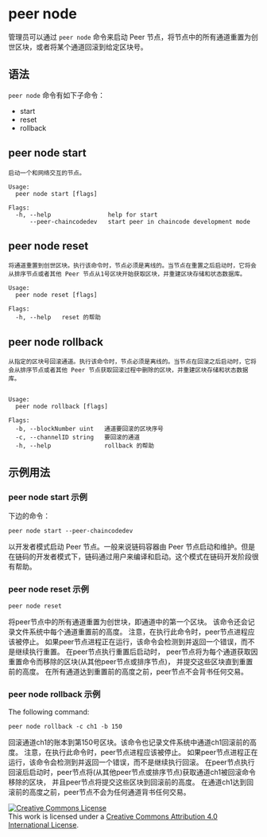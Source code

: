 # peer node

管理员可以通过 `peer node` 命令来启动 Peer 节点，将节点中的所有通道重置为创世区块，或者将某个通道回滚到给定区块号。

## 语法

`peer node` 命令有如下子命令：

  * start
  * reset
  * rollback

## peer node start
```
启动一个和网络交互的节点。

Usage:
  peer node start [flags]

Flags:
  -h, --help                help for start
      --peer-chaincodedev   start peer in chaincode development mode
```


## peer node reset
```
将通道重置到创世区块。执行该命令时，节点必须是离线的。当节点在重置之后启动时，它将会从排序节点或者其他 Peer 节点从1号区块开始获取区块，并重建区块存储和状态数据库。

Usage:
  peer node reset [flags]

Flags:
  -h, --help   reset 的帮助
```

## peer node rollback
```
从指定的区块号回滚通道。执行该命令时，节点必须是离线的。当节点在回滚之后启动时，它将会从排序节点或者其他 Peer 节点获取回滚过程中删除的区块，并重建区块存储和状态数据库。


Usage:
  peer node rollback [flags]

Flags:
  -b, --blockNumber uint   通道要回滚的区块序号
  -c, --channelID string   要回滚的通道
  -h, --help               rollback 的帮助
```

## 示例用法

### peer node start 示例

下边的命令：

```
peer node start --peer-chaincodedev
```

以开发者模式启动 Peer 节点。一般来说链码容器由 Peer 节点启动和维护。但是在链码的开发者模式下，链码通过用户来编译和启动。这个模式在链码开发阶段很有帮助。

### peer node reset 示例

```
peer node reset
```

将peer节点中的所有通道重置为创世块，即通道中的第一个区块。
该命令还会记录文件系统中每个通道重置前的高度。
注意，在执行此命令时，peer节点进程应该被停止。
如果peer节点进程正在运行，该命令会检测到并返回一个错误，而不是继续执行重置。
在peer节点执行重置后启动时，
peer节点将为每个通道获取因重置命令而移除的区块(从其他peer节点或排序节点)，
并提交这些区块直到重置前的高度。
在所有通道达到重置前的高度之前，peer节点不会背书任何交易。

### peer node rollback 示例

The following command:

```
peer node rollback -c ch1 -b 150
```

回滚通道ch1的账本到第150号区块。该命令也记录文件系统中通道ch1回滚前的高度。
注意，在执行此命令时，peer节点进程应该被停止。
如果peer节点进程正在运行，该命令会检测到并返回一个错误，而不是继续执行回滚。
在peer节点执行回滚后启动时，peer节点将(从其他peer节点或排序节点)获取通道ch1被回滚命令移除的区块，
并且peer节点将提交这些区块到回滚前的高度。
在通道ch1达到回滚前的高度之前，peer节点不会为任何通道背书任何交易。

<a rel="license" href="http://creativecommons.org/licenses/by/4.0/"><img alt="Creative Commons License" style="border-width:0" src="https://i.creativecommons.org/l/by/4.0/88x31.png" /></a><br />This work is licensed under a <a rel="license" href="http://creativecommons.org/licenses/by/4.0/">Creative Commons Attribution 4.0 International License</a>.
